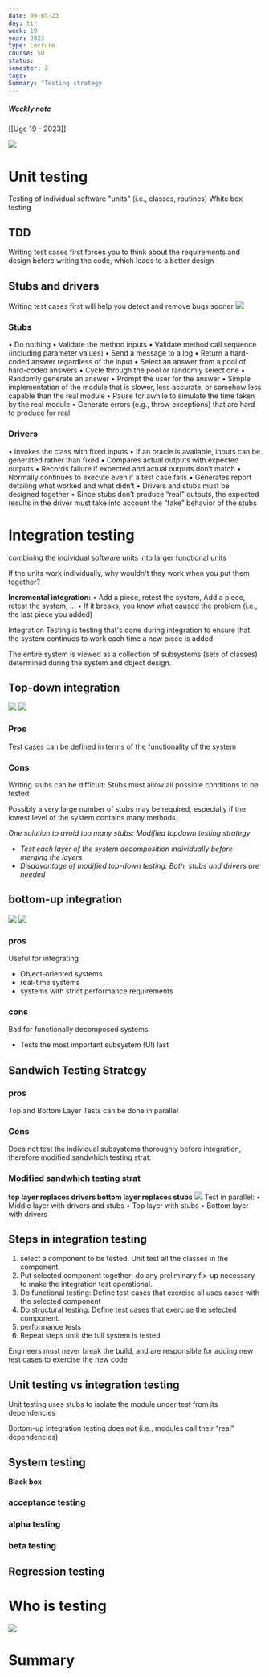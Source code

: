 ```yaml
---
date: 09-05-23
day: tir
week: 19
year: 2023
type: Lecture
course: SU
status: 
semester: 2
tags:
Summary: "Testing strategy
---
```

##### Weekly note
[[Uge 19 - 2023]]

![](https://i.imgur.com/fIlzcSo.png)
# Unit testing
Testing of individual software "units" (i.e., classes, routines)
White box testing
## TDD
Writing test cases first forces you to think about the requirements and design before writing the code, which leads to a better design
## Stubs and drivers
Writing test cases first will help you detect and remove bugs sooner
![](https://i.imgur.com/yRT5Fq3.png)
### Stubs
• Do nothing 
• Validate the method inputs 
• Validate method call sequence (including parameter values) 
• Send a message to a log 
• Return a hard-coded answer regardless of the input 
• Select an answer from a pool of hard-coded answers 
• Cycle through the pool or randomly select one 
• Randomly generate an answer 
• Prompt the user for the answer
• Simple implementation of the module that is slower, less accurate, or somehow less capable than the real module 
• Pause for awhile to simulate the time taken by the real module 
• Generate errors (e.g., throw exceptions) that are hard to produce for real
### Drivers
• Invokes the class with fixed inputs 
• If an oracle is available, inputs can be generated rather than fixed 
• Compares actual outputs with expected outputs 
• Records failure if expected and actual outputs don’t match 
• Normally continues to execute even if a test case fails 
• Generates report detailing what worked and what didn’t 
• Drivers and stubs must be designed together 
• Since stubs don’t produce “real” outputs, the expected results in the driver must take into account the “fake” behavior of the stubs
# Integration testing
combining the individual software units into larger functional units

If the units work individually, why wouldn't they work when you put them together?

**Incremental integration:**
• Add a piece, retest the system, Add a piece, retest the system, … 
• If it breaks, you know what caused the problem (i.e., the last piece you added)

Integration Testing is testing that's done during integration to ensure that the system continues to work each time a new piece is added



The entire system is viewed as a collection of subsystems (sets of classes) determined during the system and object design.
## Top-down integration
![](https://i.imgur.com/V8WDzPx.png)
![](https://i.imgur.com/afkXAi6.png)
### Pros
Test cases can be defined in terms of the functionality of the system
### Cons
Writing stubs can be difficult: Stubs must allow all possible conditions to be tested

Possibly a very large number of stubs may be required, especially if the lowest level of the system contains many methods

*One solution to avoid too many stubs: Modified topdown testing strategy*
- *Test each layer of the system decomposition individually before merging the layers*
- *Disadvantage of modified top-down testing: Both, stubs and drivers are needed*
## bottom-up integration
![](https://i.imgur.com/sHrOqec.png)
![](https://i.imgur.com/VrAu9Ng.png)
### pros 
Useful for integrating 
- Object-oriented systems 
- real-time systems
- systems with strict performance requirements
### cons
Bad for functionally decomposed systems:
- Tests the most important subsystem (UI) last
## Sandwich Testing Strategy
### pros
Top and Bottom Layer Tests can be done in parallel
### Cons
Does not test the individual subsystems thoroughly before integration, therefore modified sandwhich testing strat:
### Modified sandwhich testing strat
**top layer replaces drivers
bottom layer replaces stubs**
![](https://i.imgur.com/qBlDQcd.png)
Test in parallel: 
	• Middle layer with drivers and stubs 
	• Top layer with stubs 
	• Bottom layer with drivers
## Steps in integration testing 
1. select a component to be tested. Unit test all the classes in the component.
2. Put selected component together; do any preliminary fix-up necessary to make the integration test operational.
3. Do functional testing: Define test cases that exercise all uses cases with the selected component
4. Do structural testing: Define test cases that exercise the selected component.
5. performance tests
6. Repeat steps until the full system is tested.

Engineers must never break the build, and are responsible for adding new test cases to exercise the new code
## Unit testing vs integration testing
Unit testing uses stubs to isolate the module under test from its dependencies

Bottom-up integration testing does not (i.e., modules call their “real” dependencies)
## System testing
**Black box**
### acceptance testing
### alpha testing
### beta testing
## Regression testing
# Who is testing
![](https://i.imgur.com/um22WjP.png)
# Summary 

